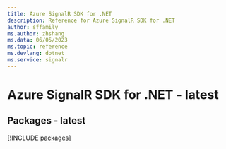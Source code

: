 ```yaml
---
title: Azure SignalR SDK for .NET
description: Reference for Azure SignalR SDK for .NET
author: sffamily
ms.author: zhshang
ms.data: 06/05/2023
ms.topic: reference
ms.devlang: dotnet
ms.service: signalr
---
```

# Azure SignalR SDK for .NET - latest
## Packages - latest
[!INCLUDE [packages](signalr-index.md)]